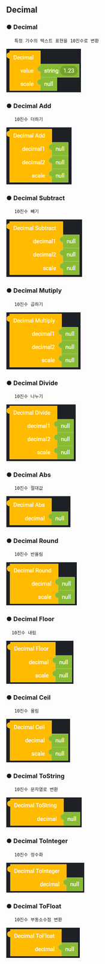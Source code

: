 ## Decimal

### ● Decimal

       특정 기수의 텍스트 표현을 10진수로 변환

![](../../img/assets/image%20%2891%29.png)

### ● Decimal Add

       10진수 더하기

![](../../img/assets/image%20%28195%29.png)

### ● Decimal Subtract

       10진수 빼기

![](../../img/assets/image%20%28189%29.png)

### ● Decimal Mutiply

       10진수 곱하기

![](../../img/assets/image%20%28212%29.png)

### ● Decimal Divide

       10진수 나누기

![](../../img/assets/image%20%2861%29.png)

### ● Decimal Abs

       10진수 절대값

![](../../img/assets/image%20%28179%29.png)

### ● Decimal Round

       10진수 반올림

![](../../img/assets/image%20%28292%29.png)

### ● Decimal Floor

      10진수 내림

![](../../img/assets/image%20%28242%29.png)

### ● Decimal Ceil

       10진수 올림

![](../../img/assets/image%20%28298%29.png)

### ● Decimal ToString

       10진수 문자열로 변환

![](../../img/assets/image%20%28287%29.png)

### ● Decimal ToInteger

       10진수 정수화

![](../../img/assets/image%20%28255%29.png)

### ● Decimal ToFloat

       10진수 부동소수점 변환

![](../../img/assets/image%20%28264%29.png)
